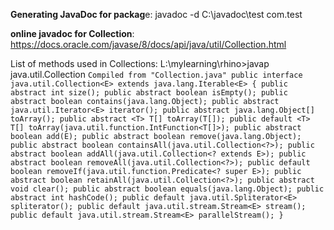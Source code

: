 
**Generating JavaDoc for packag**e:
javadoc -d C:\javadoc\test com.test

**online javadoc for Collection**: https://docs.oracle.com/javase/8/docs/api/java/util/Collection.html

List of methods used in Collections: 
L:\mylearning\rhino>javap java.util.Collection
`Compiled from "Collection.java"
public interface java.util.Collection<E> extends java.lang.Iterable<E> {
  public abstract int size();
  public abstract boolean isEmpty();
  public abstract boolean contains(java.lang.Object);
  public abstract java.util.Iterator<E> iterator();
  public abstract java.lang.Object[] toArray();
  public abstract <T> T[] toArray(T[]);
  public default <T> T[] toArray(java.util.function.IntFunction<T[]>);
  public abstract boolean add(E);
  public abstract boolean remove(java.lang.Object);
  public abstract boolean containsAll(java.util.Collection<?>);
  public abstract boolean addAll(java.util.Collection<? extends E>);
  public abstract boolean removeAll(java.util.Collection<?>);
  public default boolean removeIf(java.util.function.Predicate<? super E>);
  public abstract boolean retainAll(java.util.Collection<?>);
  public abstract void clear();
  public abstract boolean equals(java.lang.Object);
  public abstract int hashCode();
  public default java.util.Spliterator<E> spliterator();
  public default java.util.stream.Stream<E> stream();
  public default java.util.stream.Stream<E> parallelStream();
}`

